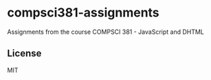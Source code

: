 # compsci381-assignments
Assignments from the course COMPSCI 381 - JavaScript and DHTML

## License
MIT
